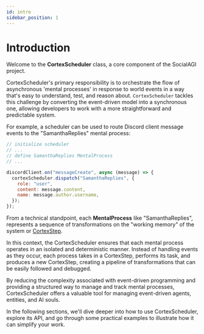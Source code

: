 ```yaml
---
id: intro
sidebar_position: 1
---
```


# Introduction

Welcome to the **CortexScheduler** class, a core component of the SocialAGI project.

CortexScheduler's primary responsibility is to orchestrate the flow of asynchronous 'mental processes' in response to world events in a way that's easy to understand, test, and reason about. `CortexScheduler` tackles this challenge by converting the event-driven model into a synchronous one, allowing developers to work with a more straightforward and predictable system.

For example, a scheduler can be used to route Discord client message events to the "SamanthaReplies" mental process:

```javascript
// initialize scheduler
// ...
// define SamanthaReplies MentalProcess
// ...

discordClient.on("messageCreate", async (message) => {
  cortexScheduler.dispatch("SamanthaReplies", {
    role: "user",
    content: message.content,
    name: message.author.username,
  });
});
```

From a technical standpoint, each **MentalProcess** like "SamanthaReplies", represents a sequence of transformations on the "working memory" of the system or [CortexStep](/CortexStep/intro).

In this context, the CortexScheduler ensures that each mental process operates in an isolated and deterministic manner. Instead of handling events as they occur, each process takes in a CortexStep, performs its task, and produces a new CortexStep, creating a pipeline of transformations that can be easily followed and debugged.

By reducing the complexity associated with event-driven programming and providing a structured way to manage and track mental processes, CortexScheduler offers a valuable tool for managing event-driven agents, entities, and AI souls.

In the following sections, we'll dive deeper into how to use CortexScheduler, explore its API, and go through some practical examples to illustrate how it can simplify your work.
